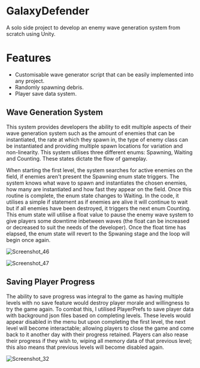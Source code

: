 # GalaxyDefender
A solo side project to develop an enemy wave generation system from scratch using Unity.

# Features
- Customisable wave generator script that can be easily implemented into any project.
- Randomly spawning debris.
- Player save data system.

## Wave Generation System
This system provides developers the ability to edit multiple aspects of their wave generation system such as the amount of enemies that can be instantiated, the rate at which they spawn in, the type of enemy class can be instantiated and providing multiple spawn locations for variation and non-linearity. This system utilises three different enums: Spawning, Waiting and Counting. These states dictate the flow of gameplay.

When starting the first level, the system searches for active enemies on the field, if enemies aren't present the Spawning enum state triggers. The system knows what wave to spawn and instantiates the chosen enemies, how many are instantiated and how fast they appear on the field. Once this routine is complete, the enum state changes to Waiting. In the code, it utilises a simple if statement as if enemies are alive it will continue to wait but if all enemies have been destroyed, it triggers the next enum Counting. This enum state will utilise a float value to pause the enemy wave system to give players some downtime inbetween waves (the float can be increased or decreased to suit the needs of the developer). Once the float time has elapsed, the enum state will revert to the Spwaning stage and the loop will begin once again. 

![Screenshot_46](https://user-images.githubusercontent.com/43742155/152780062-2a1eaf3d-652f-4bf7-bc61-cc03e89d3828.png)

![Screenshot_47](https://user-images.githubusercontent.com/43742155/152780070-b82b6a51-491b-4858-bb5b-f1e051743a47.png)

## Saving Player Progress
The ability to save progress was integral to the game as having multiple levels with no save feature would destroy player morale and willingness to try the game again. To combat this, I utilised PlayerPrefs to save player data with background json files based on completing levels. These levels would appear disabled in the menu but upon completing the first level, the next level will become interactable; allowing players to close the game and come back to it another day with their progress retained. Players can also rease their progress if they wish to, wiping all memory data of that previous level; this also means that previous levels will become disabled again.

![Screenshot_32](https://user-images.githubusercontent.com/43742155/152780142-e2885b7e-60d8-43d8-a063-707a7e97a4e0.png)
